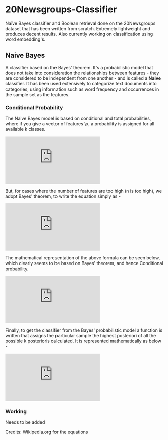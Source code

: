 # 20Newsgroups-Classifier

Naïve Bayes classifier and Boolean retrieval done on the 20Newsgroups dataset that has been written from scratch. Extremely lightweight and produces decent results. Also currently working on classification using word embedding's.

## Naive Bayes
A classifier based on the Bayes' theorem. It's a probabilistic model that does not take into consideration the relationships between features - they are considered to be independent from one another - and is called a __Naive__ classifier. It has been used extensively to categorize text documents into categories, using information such as word frequency and occurrences in the sample set as the features.

### Conditional Probability
The Naive Bayes model is based on conditional and total probabilities, where if you give a vector of features \x, a probability is assigned for all available k classes.

![img](http://latex.codecogs.com/svg.latex?P%28C_%7Bk%7D%7Cx_%7B1%7D%2Cx_%7B2%7D%2C.....%2C_%7Bn%7D%29)

But, for cases where the number of features are too high (n is too high), we adopt Bayes' theorem, to write the equation simply as -

![img](http://latex.codecogs.com/svg.latex?posterior%3D%28prior%5Ctimeslikelihood%29%2Fevidence)

The mathematical representation of the above formula can be seen below, which clearly seems to be based on Bayes' theorem, and hence Conditional probability.

![img](http://latex.codecogs.com/svg.latex?p%28C_%7Bk%7D%5Cmid%5Cmathbf%7Bx%7D%29%3D%7B%5Cfrac%7Bp%28C_%7Bk%7D%29%5Cp%28%5Cmathbf%7Bx%7D%5CmidC_%7Bk%7D%29%7D%7Bp%28%5Cmathbf%7Bx%7D%29%7D%7D)

Finally, to get the classifier from the Bayes' probabilistic model a function is written that assigns the particular sample the highest posteriori of all the possible k posterioris calculated. It is represented mathematically as below -

![img](http://latex.codecogs.com/svg.latex?%7B%7By%7D%7D%3D%7B%5Cunderset%7Bk%5Cin%5C%7B1%2C%5Cdots%2CK%5C%7D%7D%7B%7Bargmax%7D+%7D%7D%5Cp%28C_%7Bk%7D%29%5Cprod+_%7Bi%3D1%7D%5E%7Bn%7Dp%28x_%7Bi%7D%5CmidC_%7Bk%7D%29)

### Working

Needs to be added


Credits: Wikipedia.org for the equations
